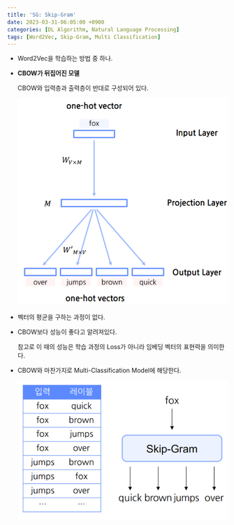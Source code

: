 ```yaml
---
title: 'SG: Skip-Gram'
date: 2023-03-31-06:05:00 +0900
categories: [DL Algorithm, Natural Language Processing]
tags: [Word2Vec, Skip-Gram, Multi Classification]
---
```

- Word2Vec을 학습하는 방법 중 하나.
- **CBOW가 뒤집어진 모델**

    CBOW와 입력층과 출력층이 반대로 구성되어 있다.
    
    ![SG](/assets/post_imgs/SG-2.png)
    

- 벡터의 평균을 구하는 과정이 없다.

- CBOW보다 성능이 좋다고 알려져있다.

    참고로 이 때의 성능은 학습 과정의 Loss가 아니라 임베딩 벡터의 표현력을 의미한다.

- CBOW와 마찬가지로 Multi-Classification Model에 해당한다.  
    
    ![SG](/assets/post_imgs/SG-1.png)